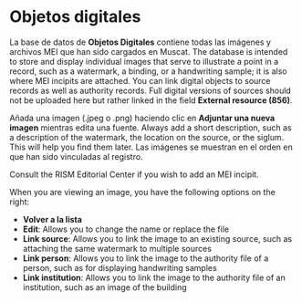 # Objetos digitales

La base de datos de **Objetos Digitales** contiene todas las imágenes y archivos MEI que han sido cargados en Muscat. The database is intended to store and display individual images that serve to illustrate a point in a record, such as a watermark, a binding, or a handwriting sample; it is also where MEI incipits are attached. You can link digital objects to source records as well as authority records. Full digital versions of sources should not be uploaded here but rather linked in the field **External resource (856)**.

Añada una imagen (.jpeg o .png) haciendo clic en **Adjuntar una nueva imagen** mientras edita una fuente. Always add a short description, such as a description of the watermark, the location on the source, or the siglum. This will help you find them later. Las imágenes se muestran en el orden en que han sido vinculadas al registro.

Consult the RISM Editorial Center if you wish to add an MEI incipit.

When you are viewing an image, you have the following options on the right:

- **Volver a la lista**
- **Edit**: Allows you to change the name or replace the file
- **Link source**: Allows you to link the image to an existing source, such as attaching the same watermark to multiple sources
- **Link person**: Allows you to link the image to the authority file of a person, such as for displaying handwriting samples
- **Link institution**: Allows you to link the image to the authority file of an institution, such as an image of the building
